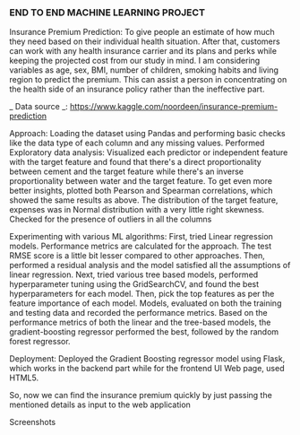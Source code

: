 ### END TO END MACHINE LEARNING PROJECT ###

Insurance Premium Prediction:
To give people an estimate of how much they need based on their individual health situation. After that, customers can work with any health insurance carrier and its plans and perks while keeping the projected cost from our study in mind. I am considering variables as age, sex, BMI, number of children, smoking habits and living region to predict the premium. This can assist a person in concentrating on the health side of an insurance policy rather than the ineffective part.

_ Data source _: https://www.kaggle.com/noordeen/insurance-premium-prediction

Approach:
Loading the dataset using Pandas and performing basic checks like the data type of each column and any missing values.
Performed Exploratory data analysis:
Visualized each predictor or independent feature with the target feature and found that there's a direct proportionality between cement and the target feature while there's an inverse proportionality between water and the target feature.
To get even more better insights, plotted both Pearson and Spearman correlations, which showed the same results as above.
The distribution of the target feature, expenses was in Normal distribution with a very little right skewness.
Checked for the presence of outliers in all the columns

Experimenting with various ML algorithms:
First, tried Linear regression models. Performance metrics are calculated for the approach. The test RMSE score is a little bit lesser compared to other approaches. Then, performed a residual analysis and the model satisfied all the assumptions of linear regression.
Next, tried various tree based models, performed hyperparameter tuning using the GridSearchCV, and found the best hyperparameters for each model. Then, pick the top features as per the feature importance of each model. Models, evaluated on both the training and testing data and recorded the performance metrics.
Based on the performance metrics of both the linear and the tree-based models, the gradient-boosting regressor performed the best, followed by the random forest regressor. 

Deployment: 
Deployed the Gradient Boosting regressor model using Flask, which works in the backend part while for the frontend UI Web page, used HTML5.


So, now we can find the insurance premium quickly by just passing the mentioned details as input to the web application 

Screenshots
